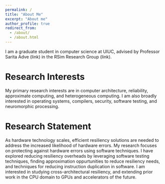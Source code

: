 ```yaml
---
permalink: /
title: "About Me"
excerpt: "About me"
author_profile: true
redirect_from: 
  - /about/
  - /about.html
---
```


I am a graduate student in computer science at UIUC, advised by Professor Sarita Adve (link) in the RSim Research Group (link). 


Research Interests 
======
My primary research interests are in computer architecture, reliability, approximate computing, and heterogeneous computing. I am also broadly interested in operating systems, compilers, security, software testing, and neuromorphic processing.

Research Statement
======
As hardware technology scales, efficient resiliency solutions are needed to address the increased likelihood of hardware errors. My research focuses on protecting against hardware errors using software techniques. I have explored reducing resiliency overheads by leveraging software testing techniques, finding approximation oppurtunities
to reduce resiliency needs, and techniques for reducing instruction duplication in software. I am interested in studying cross-architectural resiliency, and extending prior work in the CPU domain to GPUs and accelerators of the future.


